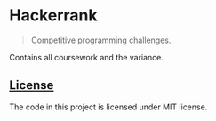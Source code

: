 # Hackerrank
> Competitive programming challenges.

Contains all coursework and the variance.

## [License](LICENSE)

The code in this project is licensed under MIT license.
